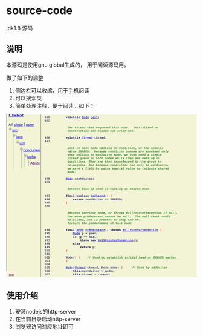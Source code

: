 # source-code

jdk1.8 源码

## 说明
本源码是使用gnu global生成的， 用于阅读源码用。

做了如下的调整
1. 侧边栏可以收缩，用于手机阅读
2. 可以搜索类
3. 简单处理注释，便于阅读。如下：

![](img/截图.png)


## 使用介绍

1. 安装nodejs的http-server
2. 在当前目录启动http-server
3. 浏览器访问对应地址即可